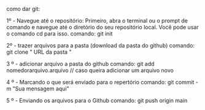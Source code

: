 como dar git:

1º - Navegue até o repositório: Primeiro, abra o terminal ou o prompt de comando e navegue até o diretório do seu repositório local. Você pode usar o comando cd para isso.
    comando: 
        git init

2º - trazer arquivos para a pasta (download da pasta do github)
    comando:
        git clone " URL da pasta "
        
3 º - adicionar arquivo a pasta do github
    comando:
        git add nomedorarquivo.arquivo // caso queira adicionar um arquivo novo
        
4 º - Marcando o que será enviado para o repertório
    comando:
        git commit -m "Sua mensagem aqui"

5 º - Enviando os arquivos para o Github
    comando:
        git push origin main
